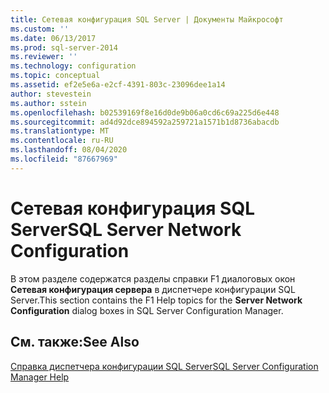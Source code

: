 ```yaml
---
title: Сетевая конфигурация SQL Server | Документы Майкрософт
ms.custom: ''
ms.date: 06/13/2017
ms.prod: sql-server-2014
ms.reviewer: ''
ms.technology: configuration
ms.topic: conceptual
ms.assetid: ef2e5e6a-e2cf-4391-803c-23096dee1a14
author: stevestein
ms.author: sstein
ms.openlocfilehash: b02539169f8e16d0de9b06a0cd6c69a225d6e448
ms.sourcegitcommit: ad4d92dce894592a259721a1571b1d8736abacdb
ms.translationtype: MT
ms.contentlocale: ru-RU
ms.lasthandoff: 08/04/2020
ms.locfileid: "87667969"
---
```

# <a name="sql-server-network-configuration"></a><span data-ttu-id="72d76-102">Сетевая конфигурация SQL Server</span><span class="sxs-lookup"><span data-stu-id="72d76-102">SQL Server Network Configuration</span></span>
  <span data-ttu-id="72d76-103">В этом разделе содержатся разделы справки F1 диалоговых окон **Сетевая конфигурация сервера** в диспетчере конфигурации SQL Server.</span><span class="sxs-lookup"><span data-stu-id="72d76-103">This section contains the F1 Help topics for the **Server Network Configuration** dialog boxes in SQL Server Configuration Manager.</span></span>  
  
## <a name="see-also"></a><span data-ttu-id="72d76-104">См. также:</span><span class="sxs-lookup"><span data-stu-id="72d76-104">See Also</span></span>  
 [<span data-ttu-id="72d76-105">Справка диспетчера конфигурации SQL Server</span><span class="sxs-lookup"><span data-stu-id="72d76-105">SQL Server Configuration Manager Help</span></span>](../../../2014/tools/configuration-manager/sql-server-configuration-manager-help.md)  
  
  
